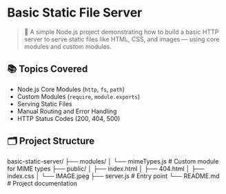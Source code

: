 # Basic Static File Server
> 🔧 A simple Node.js project demonstrating how to build a basic HTTP server to serve static files like HTML, CSS, and images — using core modules and custom modules.

## 📚 Topics Covered
- Node.js Core Modules (`http`, `fs`, `path`)
- Custom Modules (`require`, `module.exports`)
- Serving Static Files
- Manual Routing and Error Handling
- HTTP Status Codes (200, 404, 500)

## 🗂 Project Structure
basic-static-server/
├── modules/
│   └── mimeTypes.js          # Custom module for MIME types
├── public/
│   ├── index.html
│   ├── 404.html
│   ├── index.css
│   └── IMAGE.jpeg
├── server.js                 # Entry point
└── README.md                 # Project documentation
